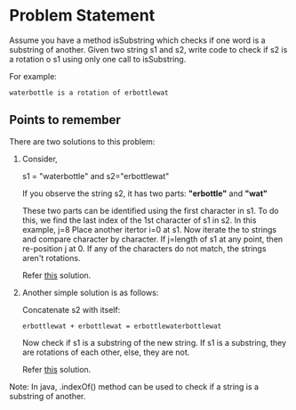 # Problem Statement

Assume you have a method isSubstring which checks if one word is a substring of another. Given two string s1 and s2, write code to check if s2 is a rotation o s1 using only one call to isSubstring.

For example:
```
waterbottle is a rotation of erbottlewat
```

## Points to remember
There are two solutions to this problem:

1. Consider,

    s1 = "waterbottle" and s2="erbottlewat"

    If you observe the string s2, it has two parts: __"erbottle"__ and __"wat"__
    
    These two parts can be identified using the first character in s1.
    To do this, we find the last index of the 1st character of s1 in s2.
    In this example, j=8
    Place another itertor i=0 at s1. Now iterate the to strings and compare character by character. If j=length of s1 at any point, then re-position j at 0. If any of the characters do not match, the strings aren't rotations.

    Refer [this]() solution.

2. Another simple solution is as follows:
    
    Concatenate s2 with itself:
    ```
    erbottlewat + erbottlewat = erbottlewaterbottlewat
    ```
    Now check if s1 is a substring of the new string. If s1 is a substring, they are rotations of each other, else, they are not.

    Refer [this]() solution.

Note: In java, .indexOf() method can be used to check if a string is a substring of another.